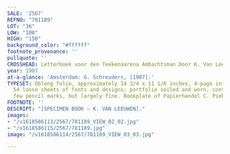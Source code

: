 ```yaml
---
SALE: '2567'
REFNO: "781189"
LOT: "36"
LOW: "100"
HIGH: "150"
background_color: "#ffffff"
footnote_provenance: ''
pullquote: ''
CROSSHEAD: Letterboek voor den Teekenaarena Ambachtsman Door K. Van Leeuwen.
year: 1907
at-a-glance: 'Amsterdam: G. Schreuders, [1907].'
TYPESET: Oblong folio, approximately 14 3/4 x 11 1/8 inches, 4-page introduction,
  54 loose sheets of fonts and designs; portfolio soiled and worn, contents with a
  few pencil marks, but largely fine. Bookplate of Papierhandel C. Piekart, Amsterdam.
FOOTNOTE: ''
DESCRIPT: "[SPECIMEN BOOK — K. VAN LEEUWEN]."
images:
- "/v1618586113/2567/781189_VIEW_02_02.jpg"
- "/v1618586115/2567/781189.jpg"
image: "/v1618586114/2567/781189_VIEW_03_03.jpg"

---
```

